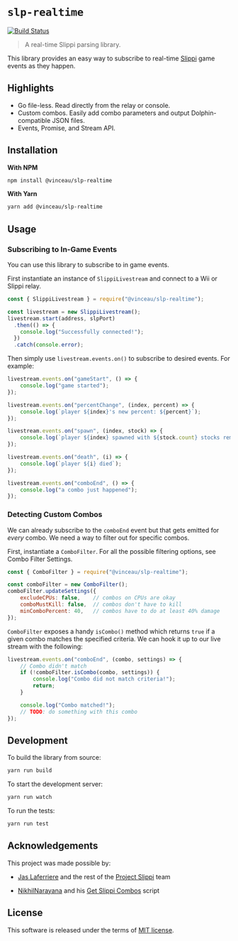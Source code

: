 # `slp-realtime`

[![Build Status](https://github.com/vinceau/slp-realtime/workflows/build/badge.svg)](https://github.com/vinceau/slp-realtime/actions?workflow=build)

> A real-time Slippi parsing library.

This library provides an easy way to subscribe to real-time [Slippi](https://github.com/project-slippi/project-slippi) game events as they happen.


## Highlights

* Go file-less. Read directly from the relay or console.
* Custom combos. Easily add combo parameters and output Dolphin-compatible JSON files.
* Events, Promise, and Stream API.

## Installation

**With NPM**

```bash
npm install @vinceau/slp-realtime
```

**With Yarn**

```bash
yarn add @vinceau/slp-realtime
```

## Usage

### Subscribing to In-Game Events

You can use this library to subscribe to in game events.

First instantiate an instance of `SlippiLivestream` and connect to a Wii or Slippi relay.

```javascript
const { SlippiLivestream } = require("@vinceau/slp-realtime");

const livestream = new SlippiLivestream();
livestream.start(address, slpPort)
  .then(() => {
    console.log("Successfully connected!");
  })
  .catch(console.error);
```

Then simply use `livestream.events.on()` to subscribe to desired events. For example:

```javascript
livestream.events.on("gameStart", () => {
    console.log("game started");
});

livestream.events.on("percentChange", (index, percent) => {
    console.log(`player ${index}'s new percent: ${percent}`);
});

livestream.events.on("spawn", (index, stock) => {
    console.log(`player ${index} spawned with ${stock.count} stocks remaining`);
});

livestream.events.on("death", (i) => {
    console.log(`player ${i} died`);
});

livestream.events.on("comboEnd", () => {
    console.log("a combo just happened");
});
```

### Detecting Custom Combos

We can already subscribe to the `comboEnd` event but that gets emitted for *every* combo. We need a way to filter out for specific combos.

First, instantiate a `ComboFilter`. For all the possible filtering options, see Combo Filter Settings.

```javascript
const { ComboFilter } = require("@vinceau/slp-realtime");

const comboFilter = new ComboFilter();
comboFilter.updateSettings({
    excludeCPUs: false,    // combos on CPUs are okay
    comboMustKill: false,  // combos don't have to kill
    minComboPercent: 40,   // combos have to do at least 40% damage
});
```

`ComboFilter` exposes a handy `isCombo()` method which returns `true` if a given combo matches the specified criteria. We can hook it up to our live stream with the following:

```javascript
livestream.events.on("comboEnd", (combo, settings) => {
    // Combo didn't match
    if (!comboFilter.isCombo(combo, settings)) {
        console.log("Combo did not match criteria!");
        return;
    }

    console.log("Combo matched!");
    // TODO: do something with this combo
});
```

## Development

To build the library from source:

```bash
yarn run build
```

To start the development server:

```bash
yarn run watch
```

To run the tests:

```bash
yarn run test
```

## Acknowledgements

This project was made possible by:

* [Jas Laferriere](https://github.com/JLaferri) and the rest of the [Project Slippi](https://github.com/project-slippi) team

* [NikhilNarayana](https://github.com/NikhilNarayana) and his [Get Slippi Combos](https://gist.github.com/NikhilNarayana/d45e328e9ea47127634f2faf575e8dcf) script


## License

This software is released under the terms of [MIT license](LICENSE).

